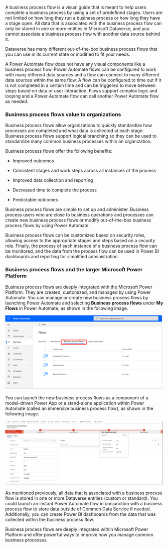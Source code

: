 A business process flow is a visual guide that is meant to help users
complete a business process by using a set of predefined stages. Users are
not limited on how long they run a business process or how long they have
a stage open. All data that is associated with the
business process flow can only be stored in one or more entities in
Microsoft Dataverse, and you cannot associate a business process flow
with another data source behind it.

Dataverse has many different out-of-the-box business process
flows that you can use in its current state or modified to fit your needs.

A Power Automate flow does not have any visual components like a
business process flow. Power Automate flows can be configured to work
with many different data sources and a flow can connect to many
different data sources within the same flow. A flow can be configured to
time out if it is not completed in a certain time and can be triggered to
move between steps based on data or user interaction. Flows support
complex logic and looping and a Power Automate flow can call
another Power Automate flow as needed.

### Business process flows value to organizations

Business process flows allow organizations to quickly standardize how
processes are completed and what data is collected at each stage. Business
process flows support logical branching so they can be used to standardize
many common business processes within an organization.

Business process flows offer the following benefits:

- Improved outcomes

- Consistent stages and work steps across all instances of the process

- Improved data collection and reporting

- Decreased time to complete the process

- Predictable outcomes

Business process flows are simple to set up and administer. Business
process users who are close to business operations and processes can
create new business process flows or modify out-of-the-box business
process flows by using Power Automate.

Business process flows can be customized based on security roles,
allowing access to the appropriate stages and steps based on a
security role. Finally, the process of each instance of a business
process flow can be monitored, and the data from the process flow can
be used in Power BI dashboards and reporting for simplified administration.

### Business process flows and the larger Microsoft Power Platform

Business process flows are deeply integrated with the Microsoft Power
Platform. They are created, customized, and managed by using Power
Automate. You can manage or create new business process flows by
launching Power Automate and selecting **Business process flows** under
**My Flows** in Power Automate, as shown in the following image.

![Screenshot of Power Automate Flows page with the Business process flows tab selected and highlighted.](../media/power-automate-my-flows-business-process-flows.png)

You can launch the new business process flows as a component of a model-driven Power App or a stand-alone
application within Power Automate (called an immersive business process flow), as shown in the following image.

![Screenshot of Power Automate immersive business process flow.](../media/immersive-business-process-flow.png)

As mentioned previously, all data that is associated with a business process
flow is stored in one or more Dataverse entities (custom or
standard). You could launch an instant Power Automate flow in
conjunction with a business process flow to store data outside of Common
Data Service if needed. Additionally, you can create Power BI
dashboards from the data that was collected within the business process flow.

Business process flows are deeply integrated
within Microsoft Power Platform and offer powerful ways to
improve how you manage common business processes.
